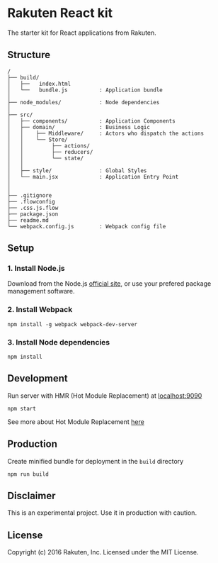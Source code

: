 # Rakuten React kit

The starter kit for React applications from Rakuten.

## Structure
```
/
├── build/                   
│   ├──   index.html
│   └──   bundle.js          : Application bundle
│
├── node_modules/            : Node dependencies
│
├── src/
│   ├── components/          : Application Components
│   ├── domain/              : Business Logic
│   │    ├── Middleware/     : Actors who dispatch the actions
│   │    └── Store/        
│   │         ├── actions/   
│   │         ├── reducers/   
│   │         └── state/  
│   │
│   ├── style/               : Global Styles
│   └── main.jsx             : Application Entry Point
│
│
├── .gitignore               
├── .flowconfig              
├── .css.js.flow             
├── package.json             
├── readme.md                
└── webpack.config.js        : Webpack config file
```

## Setup

### 1. Install Node.js

Download from the Node.js [official site](https://nodejs.org/en/), or use your prefered package management software.

### 2. Install Webpack

```
npm install -g webpack webpack-dev-server
```

### 3.  Install Node dependencies

```
npm install
```


## Development

Run server with HMR (Hot Module Replacement) at [localhost:9090](http://localhost:9090)

```
npm start
```
See more about Hot Module Replacement [here](https://webpack.github.io/docs/hot-module-replacement.html)

## Production

Create minified bundle for deployment in the `build` directory

```
npm run build
```

## Disclaimer
This is an experimental project. Use it in production with caution.

## License

Copyright (c) 2016 Rakuten, Inc. Licensed under the MIT License.
